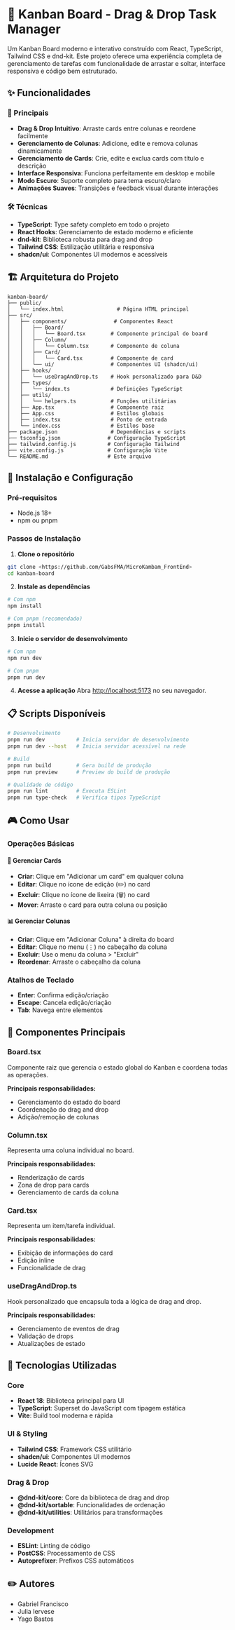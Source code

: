 # 🚀 Kanban Board - Drag & Drop Task Manager

Um Kanban Board moderno e interativo construído com React, TypeScript, Tailwind CSS e dnd-kit. Este projeto oferece uma experiência completa de gerenciamento de tarefas com funcionalidade de arrastar e soltar, interface responsiva e código bem estruturado.


## ✨ Funcionalidades

### 🎯 Principais
- **Drag & Drop Intuitivo**: Arraste cards entre colunas e reordene facilmente
- **Gerenciamento de Colunas**: Adicione, edite e remova colunas dinamicamente
- **Gerenciamento de Cards**: Crie, edite e exclua cards com título e descrição
- **Interface Responsiva**: Funciona perfeitamente em desktop e mobile
- **Modo Escuro**: Suporte completo para tema escuro/claro
- **Animações Suaves**: Transições e feedback visual durante interações

### 🛠️ Técnicas
- **TypeScript**: Type safety completo em todo o projeto
- **React Hooks**: Gerenciamento de estado moderno e eficiente
- **dnd-kit**: Biblioteca robusta para drag and drop
- **Tailwind CSS**: Estilização utilitária e responsiva
- **shadcn/ui**: Componentes UI modernos e acessíveis

## 🏗️ Arquitetura do Projeto

```
kanban-board/
├── public/
│   └── index.html                 # Página HTML principal
├── src/
│   ├── components/               # Componentes React
│   │   ├── Board/
│   │   │   └── Board.tsx        # Componente principal do board
│   │   ├── Column/
│   │   │   └── Column.tsx       # Componente de coluna
│   │   ├── Card/
│   │   │   └── Card.tsx         # Componente de card
│   │   └── ui/                  # Componentes UI (shadcn/ui)
│   ├── hooks/
│   │   └── useDragAndDrop.ts    # Hook personalizado para D&D
│   ├── types/
│   │   └── index.ts             # Definições TypeScript
│   ├── utils/
│   │   └── helpers.ts           # Funções utilitárias
│   ├── App.tsx                  # Componente raiz
│   ├── App.css                  # Estilos globais
│   ├── index.tsx                # Ponto de entrada
│   └── index.css                # Estilos base
├── package.json                 # Dependências e scripts
├── tsconfig.json               # Configuração TypeScript
├── tailwind.config.js          # Configuração Tailwind
├── vite.config.js              # Configuração Vite
└── README.md                   # Este arquivo
```

## 🚀 Instalação e Configuração

### Pré-requisitos
- Node.js 18+ 
- npm ou pnpm

### Passos de Instalação

1. **Clone o repositório**
```bash
git clone <https://github.com/GabsFMA/MicroKambam_FrontEnd>
cd kanban-board
```

2. **Instale as dependências**
```bash
# Com npm
npm install

# Com pnpm (recomendado)
pnpm install
```

3. **Inicie o servidor de desenvolvimento**
```bash
# Com npm
npm run dev

# Com pnpm
pnpm run dev
```

4. **Acesse a aplicação**
Abra [http://localhost:5173](http://localhost:5173) no seu navegador.

## 📋 Scripts Disponíveis

```bash
# Desenvolvimento
pnpm run dev          # Inicia servidor de desenvolvimento
pnpm run dev --host   # Inicia servidor acessível na rede

# Build
pnpm run build        # Gera build de produção
pnpm run preview      # Preview do build de produção

# Qualidade de código
pnpm run lint         # Executa ESLint
pnpm run type-check   # Verifica tipos TypeScript
```

## 🎮 Como Usar

### Operações Básicas

#### 📝 Gerenciar Cards
- **Criar**: Clique em "Adicionar um card" em qualquer coluna
- **Editar**: Clique no ícone de edição (✏️) no card
- **Excluir**: Clique no ícone de lixeira (🗑️) no card
- **Mover**: Arraste o card para outra coluna ou posição

#### 📊 Gerenciar Colunas
- **Criar**: Clique em "Adicionar Coluna" à direita do board
- **Editar**: Clique no menu (⋮) no cabeçalho da coluna
- **Excluir**: Use o menu da coluna > "Excluir"
- **Reordenar**: Arraste o cabeçalho da coluna

### Atalhos de Teclado
- **Enter**: Confirma edição/criação
- **Escape**: Cancela edição/criação
- **Tab**: Navega entre elementos

## 🧩 Componentes Principais

### Board.tsx
Componente raiz que gerencia o estado global do Kanban e coordena todas as operações.

**Principais responsabilidades:**
- Gerenciamento do estado do board
- Coordenação do drag and drop
- Adição/remoção de colunas

### Column.tsx
Representa uma coluna individual no board.

**Principais responsabilidades:**
- Renderização de cards
- Zona de drop para cards
- Gerenciamento de cards da coluna

### Card.tsx
Representa um item/tarefa individual.

**Principais responsabilidades:**
- Exibição de informações do card
- Edição inline
- Funcionalidade de drag

### useDragAndDrop.ts
Hook personalizado que encapsula toda a lógica de drag and drop.

**Principais responsabilidades:**
- Gerenciamento de eventos de drag
- Validação de drops
- Atualizações de estado

## 🔧 Tecnologias Utilizadas

### Core
- **React 18**: Biblioteca principal para UI
- **TypeScript**: Superset do JavaScript com tipagem estática
- **Vite**: Build tool moderna e rápida

### UI & Styling
- **Tailwind CSS**: Framework CSS utilitário
- **shadcn/ui**: Componentes UI modernos
- **Lucide React**: Ícones SVG

### Drag & Drop
- **@dnd-kit/core**: Core da biblioteca de drag and drop
- **@dnd-kit/sortable**: Funcionalidades de ordenação
- **@dnd-kit/utilities**: Utilitários para transformações

### Development
- **ESLint**: Linting de código
- **PostCSS**: Processamento de CSS
- **Autoprefixer**: Prefixos CSS automáticos

## ✏️ Autores
- Gabriel Francisco
- Julia Iervese
- Yago Bastos

